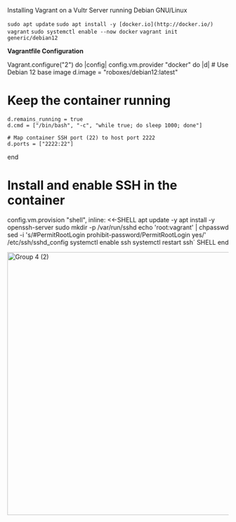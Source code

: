 Installing Vagrant on a Vultr Server running Debian GNU/Linux

`sudo apt update`
`sudo apt install -y [docker.io](http://docker.io/) vagrant`
`sudo systemctl enable --now docker`
 `vagrant init generic/debian12`

 **Vagrantfile Configuration**

 Vagrant.configure("2") do |config|
  config.vm.provider "docker" do |d|
    # Use Debian 12 base image
    d.image = "roboxes/debian12:latest"

   # Keep the container running
    d.remains_running = true 
    d.cmd = ["/bin/bash", "-c", "while true; do sleep 1000; done"]

    # Map container SSH port (22) to host port 2222
    d.ports = ["2222:22"]
  end
  
  # Install and enable SSH in the container
  config.vm.provision "shell", inline: <<-SHELL
    apt update -y
    apt install -y openssh-server sudo
    mkdir -p /var/run/sshd
    echo 'root:vagrant' | chpasswd
    sed -i 's/#PermitRootLogin prohibit-password/PermitRootLogin yes/' /etc/ssh/sshd_config
    systemctl enable ssh
    systemctl restart ssh`
  SHELL
end

<img width="668" height="598" alt="Group 4 (2)" src="https://github.com/user-attachments/assets/4960c8da-bce0-48bf-a958-8a11b6308720" />

